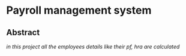 # Payroll management system

## Abstract
_in this project all the employees details like their pf, hra are calculated_
